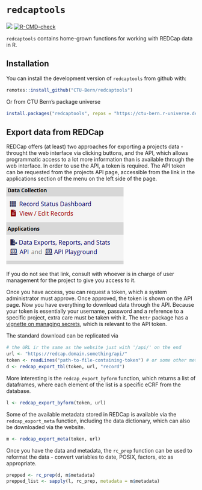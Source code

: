 
<!-- README.md is generated from README.Rmd. Please edit that file -->

# `redcaptools`

<!-- badges: start -->

[![](https://img.shields.io/badge/dev%20version-0.2.7-blue.svg)](https://github.com/CTU-Bern/redcaptools)
[![R-CMD-check](https://github.com/CTU-Bern/redcaptools/workflows/R-CMD-check/badge.svg)](https://github.com/CTU-Bern/redcaptools/actions)

<!-- badges: end -->

`redcaptools` contains home-grown functions for working with REDCap data
in R.

## Installation

You can install the development version of `redcaptools` from github
with:

<!-- install.packages("redcaptools") -->

``` r
remotes::install_github("CTU-Bern/redcaptools")
```

Or from CTU Bern’s package universe

``` r
install.packages("redcaptools", repos = "https://ctu-bern.r-universe.dev")
```

## Export data from REDCap

REDCap offers (at least) two approaches for exporting a projects data -
throught the web interface via clicking buttons, and the API, which
allows programmatic access to a lot more information than is available
through the web interface. In order to use the API, a token is required.
The API token can be requested from the projects API page, accessible
from the link in the applications section of the menu on the left side
of the page.

![](man/figures/api_link.png)

If you do not see that link, consult with whoever is in charge of user
management for the project to give you access to it.

Once you have access, you can request a token, which a system
administrator must approve. Once approved, the token is shown on the API
page. Now you have everything to download data through the API. Because
your token is essentially your username, password and a reference to a
specific project, extra care must be taken with it. The `httr` package
has a [vignette on managing
secrets](https://cran.r-project.org/web/packages/httr/vignettes/secrets.html),
which is relevant to the API token.

The standard download can be replicated via

``` r
# the URL ir the same as the website just with '/api/' on the end
url <- "https://redcap.domain.something/api/"
token <- readLines("path-to-file-containing-token") # or some other method
d <- redcap_export_tbl(token, url, "record")
```

More interesting is the `redcap_export_byform` function, which returns a
list of dataframes, where each element of the list is a specific eCRF
from the database.

``` r
l <- redcap_export_byform(token, url)
```

Some of the available metadata stored in REDCap is available via the
`redcap_export_meta` function, including the data dictionary, which can
also be downloaded via the website.

``` r
m <- redcap_export_meta(token, url)
```

Once you have the data and metadata, the `rc_prep` function can be used
to reformat the data - convert variables to date, POSIX, factors, etc as
appropriate.

``` r
prepped <- rc_prep(d, m$metadata)
prepped_list <- sapply(l, rc_prep, metadata = m$metadata)
```

